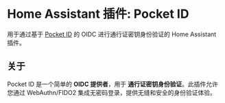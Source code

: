 # Home Assistant 插件: Pocket ID

用于通过基于 [Pocket ID](https://pocket-id.org/) 的 OIDC 进行通行证密钥身份验证的 Home Assistant 插件。

## 关于

Pocket ID 是一个简单的 **OIDC 提供者**，用于 **通行证密钥身份验证**。此插件允许您通过 WebAuthn/FIDO2 集成无密码登录，提供无缝和安全的身份验证体验。